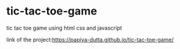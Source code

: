 # tic-tac-toe-game
tic tac toe game using html css and javascript

link of the project:https://papiya-dutta.github.io/tic-tac-toe-game/
